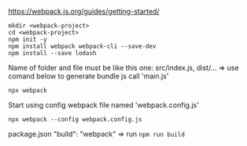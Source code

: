 https://webpack.js.org/guides/getting-started/

```
mkdir <webpack-project>
cd <webpack-project>
npm init -y
npm install webpack webpack-cli --save-dev
npm install --save lodash

```

Name of folder and file must be like this one: src/index.js, dist/...
=> use comand below to generate bundle js call 'main.js'
```
npx webpack
```

Start using config webpack file named 'webpack.config.js'
```
npx webpack --config webpack.config.js
```

package.json 
"build": "webpack"
=> run ``` npm run build ```